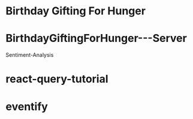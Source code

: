 # Birthday Gifting For Hunger
# BirthdayGiftingForHunger---Server
Sentiment-Analysis
# react-query-tutorial
# eventify
